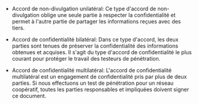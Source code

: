 
- Accord de non-divulgation unilatéral: Ce type d'accord de non-divulgation oblige une seule partie à respecter la confidentialité et permet à l'autre partie de partager les informations reçues avec des tiers.

- Accord de confidentialité bilatéral: Dans ce type d'accord, les deux parties sont tenues de préserver la confidentialité des informations obtenues et acquises. Il s'agit du type d'accord de confidentialité le plus courant pour protéger le travail des testeurs de pénétration.

- Accord de confidentialité multilatéral: L'accord de confidentialité multilatéral est un engagement de confidentialité pris par plus de deux parties. Si nous effectuons un test de pénétration pour un réseau coopératif, toutes les parties responsables et impliquées doivent signer ce document.
